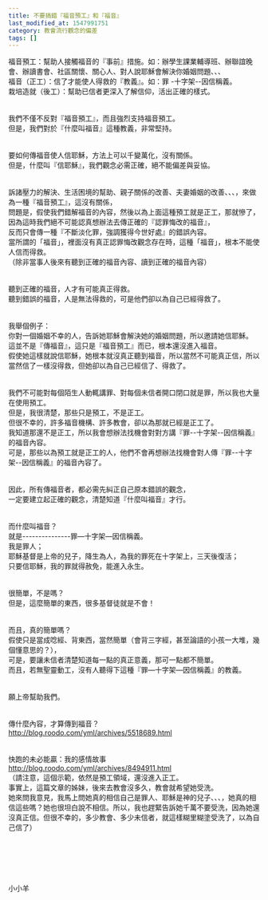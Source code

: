 ```yaml
---
title: 不要搞錯『福音預工』和『福音』
last_modified_at: 1547991751
category: 教會流行觀念的偏差
tags: []
---
```


福音預工：幫助人接觸福音的『事前』措施。如：辦學生課業輔導班、辦聯誼晚會、辦讀書會、社區關懷、關心人、對人說耶穌會解決你婚姻問題、、、<br>福音（正工）：信了才能使人得救的『教義』。如：罪 -十字架--因信稱義。<br>栽培造就（後工）：幫助已信者更深入了解信仰，活出正確的樣式。<br><!--more--><br><br>我們不僅不反對『福音預工』，而且強烈支持福音預工。<br>但是，我們對於『什麼叫福音』這種教義，非常堅持。<br><br> <br>要如何傳福音使人信耶穌，方法上可以千變萬化，沒有關係。<br>但是，什麼叫『信耶穌』，我們觀念必需正確，絕不能偏差與妥協。<br> <br><br>訴諸壓力的解決、生活困境的幫助、親子關係的改善、夫妻婚姻的改善、、、，來做為一種『福音預工』，這沒有關係，<br>問題是，假使我們錯解福音的內容，然後以為上面這種預工就是正工，那就慘了，<br>因為這時我們絕不可能認真想辦法去傳正確的『認罪悔改的福音』，<br>反而只會傳一種『不斷淡化罪，強調獲得今世好處』的錯誤內容。<br>當所謂的「福音」，裡面沒有真正認罪悔改觀念存在時，這種「福音」，根本不能使人信而得救。<br>（除非當事人後來有聽到正確的福音內容、讀到正確的福音內容）<br> <br><br>聽到正確的福音，人才有可能真正得救。<br>聽到錯誤的福音，人是無法得救的，可是他們卻以為自己已經得救了。<br><br><br>我舉個例子：<br>你對一個婚姻不幸的人，告訴她耶穌會解決她的婚姻問題，所以邀請她信耶穌。<br>這並不是『傳福音』，這只是『福音預工』而已，根本還沒進入福音。<br>假使她這樣就說信耶穌，她根本就沒真正聽到福音，所以當然不可能真正信，所以當然信了一樣沒得救，但她卻以為自己已經信了、得救了。<br> <br><br>我們不可能對每個陌生人動輒講罪、對每個未信者開口閉口就是罪，所以我也大量在使用預工。<br>但是，我很清楚，那些只是預工，不是正工。<br>但很不幸的，許多福音機構、許多教會，卻以為那就已經是正工了。<br>我知道那還不是正工，所以我會想辦法找機會對對方講『罪--十字架--因信稱義』的福音內容。<br>可是，那些以為預工就是正工的人，他們不會再想辦法找機會對人傳『罪--十字架--因信稱義』的福音內容了。<br> <br><br>因此，所有傳福音者，都必需先糾正自己原本錯誤的觀念，<br>一定要建立起正確的觀念，清楚知道『什麼叫福音』才行。<br><br><br>而什麼叫福音？<br>就是---------------罪—十字架—因信稱義。<br>我是罪人；<br>耶穌基督是上帝的兒子，降生為人，為我的罪死在十字架上，三天後復活；<br>只要信耶穌，我的罪就得赦免，能進入永生。<br><br><br>很簡單，不是嗎？<br>但是，這麼簡單的東西，很多基督徒就是不會！<br><br><br>而且，真的簡單嗎？<br>假使只是當成唸經、背東西，當然簡單（會背三字經，甚至論語的小孩一大堆，幾個懂意思的？），<br>可是，要讓未信者清楚知道每一點的真正意義，那可一點都不簡單。<br>而且，若無聖靈動工，沒有人聽得下這種『罪—十字架—因信稱義』的教義。<br><br><br>願上帝幫助我們。<br><br><br>傳什麼內容，才算傳到福音？ <br>http://blog.roodo.com/yml/archives/5518689.html<br><br><br>快跑的未必能贏：我的感情故事<br>http://blog.roodo.com/yml/archives/8494911.html<br>（請注意，這個示範，依然是預工領域，還沒進入正工。<br>事實上，這篇文章的姊妹，後來去教會沒多久，教會就希望她受洗。<br>她來問我意見，我馬上問她真的相信自己是罪人、耶穌是神的兒子、、、，她真的相信這些嗎？她也很坦白說不相信。所以，我也趕緊告訴她千萬不要受洗，因為她還沒真正信。但很不幸的，多少教會、多少未信者，就這樣糊里糊塗受洗了，以為自己信了）<br><br><br><br><br><br><br>小小羊<br><br><br><br><br><br><br>
